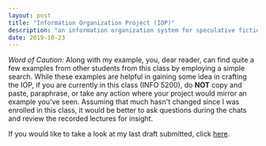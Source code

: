 ```yaml
---
layout: post
title: "Information Organization Project (IOP)"
description: "an information organization system for speculative fiction by black women authors."
date: 2019-10-23
---
```


*Word of Caution:* Along with my example, you, dear reader, can find quite a few examples from other students from this class by employing a simple search. While these examples are helpful in gaining some idea in crafting the IOP, if you are currently in this class (INFO 5200), do **NOT** copy and paste, paraphrase, or take any action where your project would mirror an example you've seen. Assuming that much hasn't changed since I was enrolled in this class, it would be better to ask questions during the chats and review the recorded lectures for insight.

If you would like to take a look at my last draft submitted, click [here](https://aouriri.github.io/assets/UririIOP.pdf).
